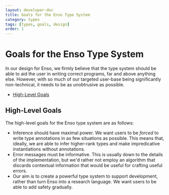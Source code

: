```yaml
---
layout: developer-doc
title: Goals for the Enso Type System
category: types
tags: [types, goals, design]
order: 1
---
```


# Goals for the Enso Type System

In our design for Enso, we firmly believe that the type system should be able to
aid the user in writing correct programs, far and above anything else. However,
with so much of our targeted user-base being significantly non-technical, it
needs to be as unobtrusive as possible.

<!-- MarkdownTOC levels="2,3" autolink="true" -->

- [High-Level Goals](#high-level-goals)

<!-- /MarkdownTOC -->

## High-Level Goals

The high-level goals for the Enso type system are as follows:

- Inference should have maximal power. We want users to be _forced_ to write
  type annotations in as few situations as possible. This means that, ideally,
  we are able to infer higher-rank types and make impredicative instantiations
  without annotations.
- Error messages must be informative. This is usually down to the details of the
  implementation, but we'd rather not employ an algorithm that discards
  contextual information that would be useful for crafting useful errors.
- Our aim is to create a powerful type system to support development, rather
  than turn Enso into a research language. We want users to be able to add
  safety gradually.

